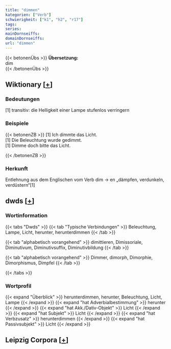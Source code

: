 ```yaml
---
title: "dimmen"
kategorien: ["Verb"]
schwierigkeit: ["k1", "h2", "r17"]
tags:
series:
mainDornseiffs:
domainDornseiffs:
url: "dimmen"
---
```


{{< betonenÜbs >}}
**Übersetzung:**  
dim  
{{< /betonenÜbs >}}

## Wiktionary [[+](https://de.wiktionary.org/wiki/dimmen)]

### Bedeutungen
[1] transitiv: die Helligkeit einer Lampe stufenlos verringern  

### Beispiele
{{< betonenZB >}}
[1] Ich dimmte das Licht.  
[1] Die Beleuchtung wurde gedimmt.  
[1] Dimme doch bitte das Licht.  

{{< /betonenZB >}}
### Herkunft
Entlehnung aus dem Englischen vom Verb dim → en „dämpfen, verdunkeln, verdüstern“[1]  



## dwds [[+](https://www.dwds.de/wb/dimmen)]

### Wortinformation
{{< tabs "Dwds" >}}
{{< tab "Typische Verbindungen" >}}
Beleuchtung, Lampe, Licht, herunter, herunterdimmen
{{< /tab >}}

{{< tab "alphabetisch vorangehend" >}}
dimittieren, Dimissoriale, Diminutivum, Diminutivsuffix, Diminutivbildung
{{< /tab >}}

{{< tab "alphabetisch vorangehend" >}}
Dimmer, dimorph, Dimorphie, Dimorphismus, Dimpfel
{{< /tab >}}

{{< /tabs >}}

### Wortprofil
{{< expand "Überblick" >}} herunterdimmen, herunter, Beleuchtung, Licht, Lampe {{< /expand >}}
{{< expand "hat Adverbialbestimmung" >}} herunter {{< /expand >}}
{{< expand "hat Akk./Dativ-Objekt" >}} Licht {{< /expand >}}
{{< expand "hat Subjekt" >}} Licht {{< /expand >}}
{{< expand "hat Verbzusatz" >}} herunterdimmen {{< /expand >}}
{{< expand "hat Passivsubjekt" >}} Licht {{< /expand >}}

## Leipzig Corpora [[+](https://corpora.uni-leipzig.de/en/res?word=dimmen&corpusId=deu_newscrawl-public_2018)]


